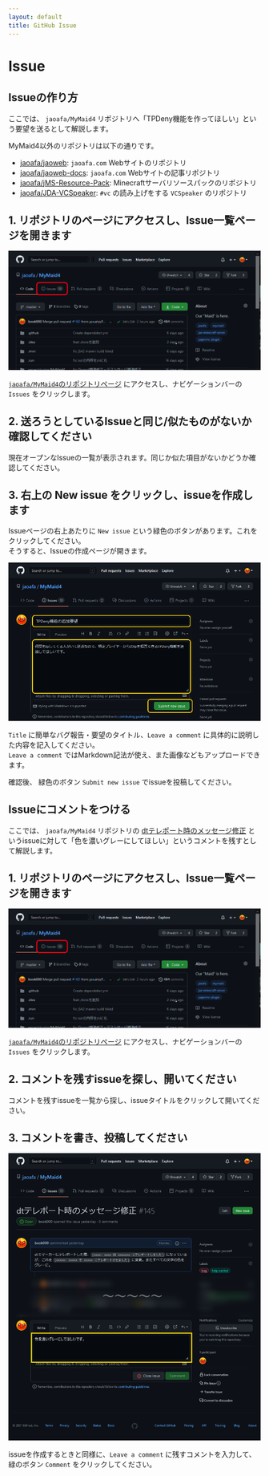 ```yaml
---
layout: default
title: GitHub Issue
---
```


# Issue

## Issueの作り方

ここでは、 `jaoafa/MyMaid4` リポジトリへ「TPDeny機能を作ってほしい」という要望を送るとして解説します。

MyMaid4以外のリポジトリは以下の通りです。

- [jaoafa/jaoweb](https://github.com/jaoafa/jaoweb): `jaoafa.com` Webサイトのリポジトリ
- [jaoafa/jaoweb-docs](https://github.com/jaoafa/jaoweb-docs): `jaoafa.com` Webサイトの記事リポジトリ
- [jaoafa/jMS-Resource-Pack](https://github.com/jaoafa/jMS-Resource-Pack): Minecraftサーバリソースパックのリポジトリ
- [jaoafa/JDA-VCSpeaker](https://github.com/jaoafa/JDA-VCSpeaker): `#vc` の読み上げをする `VCSpeaker` のリポジトリ

## 1. リポジトリのページにアクセスし、Issue一覧ページを開きます

![リポジトリページ](assets/repository-page.png)

[`jaoafa/MyMaid4`のリポジトリページ](https://github.com/jaoafa/MyMaid4) にアクセスし、ナビゲーションバーの `Issues` をクリックします。

## 2. 送ろうとしているIssueと同じ/似たものがないか確認してください

現在オープンなIssueの一覧が表示されます。同じか似た項目がないかどうか確認してください。

## 3. 右上の New issue をクリックし、issueを作成します

Issueページの右上あたりに `New issue` という緑色のボタンがあります。これをクリックしてください。  
そうすると、Issueの作成ページが開きます。

![issueの作成](assets/create-issue.png)

`Title` に簡単なバグ報告・要望のタイトル、`Leave a comment` に具体的に説明した内容を記入してください。  
`Leave a comment` ではMarkdown記法が使え、また画像などもアップロードできます。

確認後、 緑色のボタン `Submit new issue` でissueを投稿してください。

## Issueにコメントをつける

ここでは、 `jaoafa/MyMaid4` リポジトリの [dtテレポート時のメッセージ修正](https://github.com/jaoafa/MyMaid4/issues/145) というissueに対して「色を濃いグレーにしてほしい」というコメントを残すとして解説します。

## 1. リポジトリのページにアクセスし、Issue一覧ページを開きます

![リポジトリページ](assets/repository-page.png)

[`jaoafa/MyMaid4`のリポジトリページ](https://github.com/jaoafa/MyMaid4) にアクセスし、ナビゲーションバーの `Issues` をクリックします。

## 2. コメントを残すissueを探し、開いてください

コメントを残すissueを一覧から探し、issueタイトルをクリックして開いてください。

## 3. コメントを書き、投稿してください

![コメントを書く](assets/issue-comment.png)

issueを作成するときと同様に、`Leave a comment` に残すコメントを入力して、緑のボタン `Comment` をクリックしてください。
